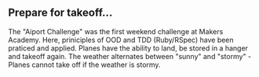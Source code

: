 ## Prepare for takeoff... 

The "Aiport Challenge" was the first weekend challenge at Makers Academy. Here, priniciples of OOD and TDD (Ruby/RSpec) have been praticed and applied.
Planes have the ability to land, be stored in a hanger and takeoff again.
The weather alternates between "sunny" and "stormy" - Planes cannot take off if the weather is stormy. 
